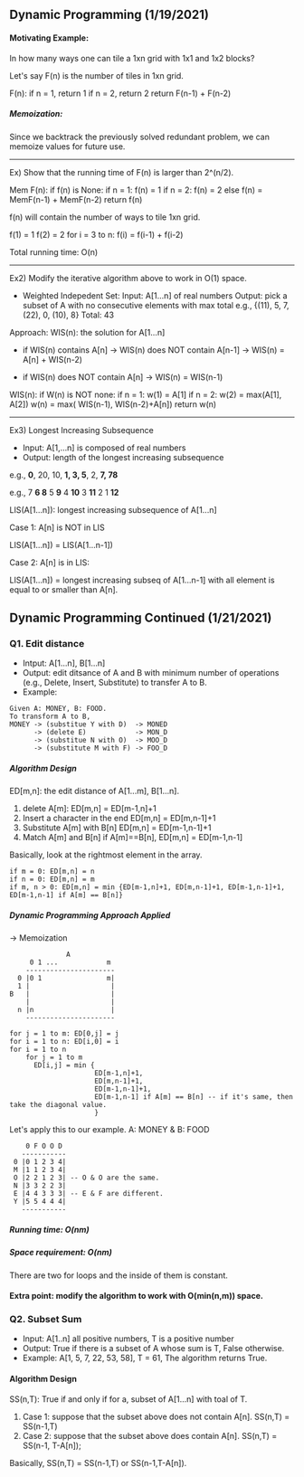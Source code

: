 ## Dynamic Programming (1/19/2021)

#### Motivating Example: 
In how many ways one can tile a 1xn grid with 1x1 and 1x2 blocks? 

Let's say F(n) is the number of tiles in 1xn grid. 

F(n): 
if n = 1, return 1
if n = 2, return 2
return F(n-1) + F(n-2)

##### Memoization: 
Since we backtrack the previously solved redundant problem, we can memoize values for future use. 

-----------------------------------
Ex) Show that the running time of F(n) is larger than 2^(n/2).

Mem F(n):
  if f(n) is None: 
    if n = 1: f(n) = 1
    if n = 2: f(n) = 2
    else
      f(n) = MemF(n-1) + MemF(n-2)
    return f(n)

f(n) will contain the number of ways to tile 1xn grid.

f(1) = 1
f(2) = 2
for i = 3 to n: 
  f(i) = f(i-1) + f(i-2) 
  
Total running time: O(n)

----------------------------------
Ex2) Modify the iterative algorithm above to work in O(1) space. 

- Weighted Indepedent Set: 
Input: A[1...n] of real numbers 
Output: pick a subset of A with no consecutive elements with max total 
e.g., {(11), 5, 7, (22), 0, (10), 8}
Total: 43

Approach: WIS(n): the solution for A[1...n]
* if WIS(n) contains A[n]
-> WIS(n) does NOT contain A[n-1]
-> WIS(n) = A[n] + WIS(n-2)

* if WIS(n) does NOT contain A[n]
-> WIS(n) = WIS(n-1)

WIS(n):
  if W(n) is NOT none: 
    if n = 1: w(1) = A[1]
    if n = 2: w(2) = max(A[1], A[2])
    w(n) = max( WIS(n-1), WIS(n-2)+A[n])
    return w(n)

----------------------------------------
Ex3) Longest Increasing Subsequence

* Input: A[1,...n] is composed of real numbers 
* Output: length of the longest increasing subsequence 

e.g., **0**, 20, 10, **1, 3, 5**, 2, **7, 78**

e.g., 7 **6 8** 5 **9** 4 **10** 3 **11** 2 1 **12**

LIS(A[1...n]): longest increasing subsequence of A[1...n]

Case 1: A[n] is NOT in LIS 

LIS(A[1...n]) = LIS(A[1...n-1])

Case 2: A[n] is in LIS: 

LIS(A[1...n]) = longest increasing subseq of A[1...n-1] with all element is equal to or smaller than A[n].

## Dynamic Programming Continued (1/21/2021) 

### Q1. Edit distance
- Intput: A[1...n], B[1...n]
- Output: edit ditsance of A and B with minimum number of operations (e.g., Delete, Insert, Substitute) to transfer A to B. 
- Example: 
```
Given A: MONEY, B: FOOD.
To transform A to B, 
MONEY -> (substitue Y with D)  -> MONED 
      -> (delete E)            -> MON_D 
      -> (substitue N with O)  -> MOO_D 
      -> (substitute M with F) -> FOO_D
```

##### Algorithm Design 
ED[m,n]: the edit distance of A[1...m], B[1...n].

1. delete A[m]: ED[m,n] = ED[m-1,n]+1
2. Insert a character in the end ED[m,n] = ED[m,n-1]+1
3. Substitute A[m] with B[n] ED[m,n] = ED[m-1,n-1]+1
4. Match A[m] and B[n] if A[m]==B[n], ED[m,n] = ED[m-1,n-1]

Basically, look at the rightmost element in the array. 

```
if m = 0: ED[m,n] = n
if n = 0: ED[m,n] = m
if m, n > 0: ED[m,n] = min {ED[m-1,n]+1, ED[m,n-1]+1, ED[m-1,n-1]+1, ED[m-1,n-1] if A[m] == B[n]}
```

##### Dynamic Programming Approach Applied 
-> Memoization 
```
              A
     0 1 ...            m
    ----------------------
  0 |0 1                m|
  1 |                    |
B   |                    |
    |                    |
  n |n                   |
    ----------------------
    
for j = 1 to m: ED[0,j] = j
for i = 1 to n: ED[i,0] = i
for i = 1 to n 
    for j = 1 to m
      ED[i,j] = min {
                     ED[m-1,n]+1, 
                     ED[m,n-1]+1, 
                     ED[m-1,n-1]+1, 
                     ED[m-1,n-1] if A[m] == B[n] -- if it's same, then take the diagonal value.
                     }
 ```
 Let's apply this to our example. A: MONEY & B: FOOD 
 ```
     0 F O O D
    -----------
  0 |0 1 2 3 4|
  M |1 1 2 3 4|
  O |2 2 1 2 3| -- O & O are the same. 
  N |3 3 2 2 3|
  E |4 4 3 3 3| -- E & F are different.
  Y |5 5 4 4 4|
    -----------
```
##### Running time: O(nm)
##### Space requirement: O(nm)
There are two for loops and the inside of them is constant.

#### Extra point: modify the algorithm to work with O(min(n,m)) space. 

### Q2. Subset Sum 
- Input: A[1..n] all positive numbers, T is a positive number
- Output: True if there is a subset of A whose sum is T, False otherwise.
- Example: A[1, 5, 7, 22, 53, 58], T = 61, The algorithm returns True. 

#### Algorithm Design 
SS(n,T): True if and only if for a, subset of A[1...n] with toal of T. 
1. Case 1: suppose that the subset above does not contain A[n]. SS(n,T) = SS(n-1,T)
2. Case 2: suppose that the subset above does contain A[n]. SS(n,T) = SS(n-1, T-A[n]); 

Basically, SS(n,T) = SS(n-1,T) or SS(n-1,T-A[n]).
